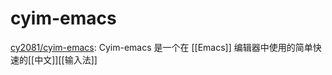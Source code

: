 # cyim-emacs

[cy2081/cyim-emacs](https://github.com/cy2081/cyim-emacs): Cyim-emacs 是一个在 [[Emacs]] 编辑器中使用的简单快速的[[中文]][[输入法]]



